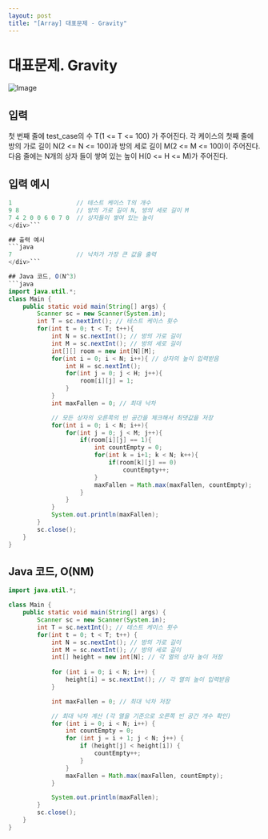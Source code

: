 ```yaml
---
layout: post
title: "[Array] 대표문제 - Gravity"
---
```


# 대표문제. Gravity

![Image](https://github.com/user-attachments/assets/5f5f28a0-6b09-431f-88dc-c760cf895c19)

## 입력

첫 번째 줄에 test_case의 수 T(1 <= T <= 100) 가 주어진다. 각 케이스의 첫째 줄에  
방의 가로 길이 N(2 <= N <= 100)과 방의 세로 길이 M(2 <= M <= 100)이 주어진다.  
다음 줄에는 N개의 상자 들이 쌓여 있는 높이 H(0 <= H <= M)가 주어진다.

## 입력 예시
```java
1                  // 테스트 케이스 T의 개수   
9 8                // 방의 가로 길이 N, 방의 세로 길이 M
7 4 2 0 0 6 0 7 0  // 상자들이 쌓여 있는 높이
</div>```

## 출력 예시
```java
7                  // 낙차가 가장 큰 값을 출력
</div>```

## Java 코드, O(N^3)
```java
import java.util.*;
class Main {
    public static void main(String[] args) {
        Scanner sc = new Scanner(System.in);
        int T = sc.nextInt(); // 테스트 케이스 횟수
        for(int t = 0; t < T; t++){
            int N = sc.nextInt(); // 방의 가로 길이
            int M = sc.nextInt(); // 방의 세로 길이
            int[][] room = new int[N][M];
            for(int i = 0; i < N; i++){ // 상자의 높이 입력받음
                int H = sc.nextInt();
                for(int j = 0; j < H; j++){
                    room[i][j] = 1;
                }
            } 
            int maxFallen = 0; // 최대 낙차

            // 모든 상자의 오른쪽의 빈 공간을 체크해서 최댓값을 저장
            for(int i = 0; i < N; i++){ 
                for(int j = 0; j < M; j++){
                    if(room[i][j] == 1){
                        int countEmpty = 0;
                        for(int k = i+1; k < N; k++){
                            if(room[k][j] == 0)
                                countEmpty++;
                        }
                        maxFallen = Math.max(maxFallen, countEmpty);                    
                    }
                }
            }
            System.out.println(maxFallen);
        }
        sc.close();
    }
}
```

## Java 코드, O(NM)
```java
import java.util.*;

class Main {
    public static void main(String[] args) {
        Scanner sc = new Scanner(System.in);
        int T = sc.nextInt(); // 테스트 케이스 횟수
        for(int t = 0; t < T; t++) {
            int N = sc.nextInt(); // 방의 가로 길이
            int M = sc.nextInt(); // 방의 세로 길이
            int[] height = new int[N]; // 각 열의 상자 높이 저장
            
            for (int i = 0; i < N; i++) { 
                height[i] = sc.nextInt(); // 각 열의 높이 입력받음
            }

            int maxFallen = 0; // 최대 낙차 저장

            // 최대 낙차 계산 (각 열을 기준으로 오른쪽 빈 공간 개수 확인)
            for (int i = 0; i < N; i++) {
                int countEmpty = 0;
                for (int j = i + 1; j < N; j++) {
                    if (height[j] < height[i]) {
                        countEmpty++;
                    }
                }
                maxFallen = Math.max(maxFallen, countEmpty);
            }

            System.out.println(maxFallen);
        }
        sc.close();
    }
}
```
